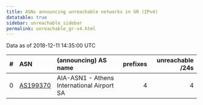 ```yaml
---
title: ASNs announcing unreachable networks in GR (IPv4)
datatable: true
sidebar: unreachable_sidebar
permalink: unreachable_gr-v4.html
---
```


Data as of 2018-12-11 14:35:00 UTC


<div class="datatable-begin"></div>

|   # | ASN                                      | (announcing) AS name                       |   prefixes |   unreachable /24s |
|----:|:-----------------------------------------|:-------------------------------------------|-----------:|-------------------:|
|   0 | [AS199370](unreachable_AS199370-v4.html) | AIA-ASN1 - Athens International Airport SA |          4 |                  4 |

<div class="datatable-end"></div>